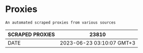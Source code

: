 # Proxies
    An automated scraped proxies from various sources

| SCRAPED PROXIES | 23810            |
|-----------------|---------------------------|
| DATE            | 2023-06-23 03:10:07 GMT+3          |